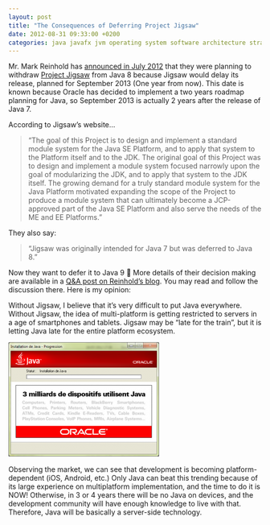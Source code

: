 ```yaml
---
layout: post
title: "The Consequences of Deferring Project Jigsaw"
date: 2012-08-31 09:33:00 +0200
categories: java javafx jvm operating system software architecture strategy
---
```


Mr. Mark Reinhold has <a href="http://mreinhold.org/blog/late-for-the-train" target="_blank">announced in July 2012</a> that they were planning to withdraw <a href="http://openjdk.java.net/projects/jigsaw/" target="_blank">Project Jigsaw</a> from Java 8 because Jigsaw would delay its release, planned for September 2013 (One year from now). This date is known because Oracle has decided to implement a two years roadmap planning for Java, so September 2013 is actually 2 years after the release of Java 7.

According to Jigsaw’s website…

> “The goal of this Project is to design and implement a standard module system for the Java SE Platform, and to apply that system to the Platform itself and to the JDK. The original goal of this Project was to design and implement a module system focused narrowly upon the goal of modularizing the JDK, and to apply that system to the JDK itself. The growing demand for a truly standard module system for the Java Platform motivated expanding the scope of the Project to produce a module system that can ultimately become a JCP-approved part of the Java SE Platform and also serve the needs of the ME and EE Platforms.”

They also say:

> “Jigsaw was originally intended for Java 7 but was deferred to Java 8.”

Now they want to defer it to Java 9 🙁 More details of their decision making are available in a [Q&amp;A post on Reinhold’s blog](http://mreinhold.org/blog/late-for-the-train-qa). You may read and follow the discussion there. Here is my opinion:

Without Jigsaw, I believe that it’s very difficult to put Java everywhere. Without Jigsaw, the idea of multi-platform is getting restricted to servers in a age of smartphones and tablets. Jigsaw may be “late for the train”, but it is letting Java late for the entire platform ecosystem.

![java-everywhere-300x227.png](/images/posts/java-everywhere-300x227.png)

Observing the market, we can see that development is becoming platform-dependent (iOS, Android, etc.) Only Java can beat this trending because of its large experience on multiplatform implementation, and the time to do it is NOW! Otherwise, in 3 or 4 years there will be no Java on devices, and the development community will have enough knowledge to live with that. Therefore, Java will be basically a server-side technology.
